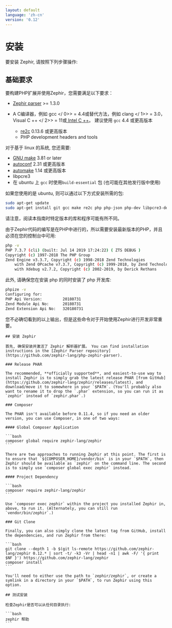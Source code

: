 ```yaml
---
layout: default
language: 'zh-cn'
version: '0.12'
---
```


# 安装

要安装 Zephir, 请按照下列步骤操作:

<a id='prerequisites'></a>

## 基础要求

要构建PHP扩展并使用Zephir，您需要满足以下要求：

* [Zephir parser](https://github.com/zephir-lang/php-zephir-parser) >= 1.3.0
* A C编译器，例如 gcc </ 0>> = 4.4或替代方法，例如 clang </ 1>> = 3.0， Visual C ++ </ 2>> = 11或[ Intel C ++](https://software.intel.com/en-us/c-compilers)。 建议使用 `gcc` 4.4 或更高版本</li> 
    
    * [re2c](https://re2c.org/) 0.13.6 或更高版本
    * PHP development headers and tools</ul> 
    
    对于基于 linux 的系统, 您还需要:
    
    * [GNU make](https://www.gnu.org/software/make/) 3.81 or later
    * [autoconf](https://www.gnu.org/software/autoconf/autoconf.html) 2.31 或更高版本
    * [automake](https://www.gnu.org/software/automake/) 1.14 或更高版本
    * libpcre3
    * 在 ubuntu 上 `gcc` 时使用`build-essential` 包 (也可能在其他发行版中使用)
    
    如果您使用的是 ubuntu, 则可以通过以下方式安装所需的包:
    
    ```bash
    sudo apt-get update
    sudo apt-get install git gcc make re2c php php-json php-dev libpcre3-dev build-essential
    ```
    
    请注意，阅读本指南时特定版本的库和程序可能有所不同。
    
    由于Zephir代码的编写是在PHP中进行的，所以需要安装最新版本的PHP，并且必须在您的控制台中可用:
    
    ```bash
    php -v
    PHP 7.3.7 (cli) (built: Jul 14 2019 17:24:22) ( ZTS DEBUG )
    Copyright (c) 1997-2018 The PHP Group
    Zend Engine v3.3.7, Copyright (c) 1998-2018 Zend Technologies
        with Zend OPcache v7.3.7, Copyright (c) 1999-2018, by Zend Technologies
        with Xdebug v2.7.2, Copyright (c) 2002-2019, by Derick Rethans
    ```
    
    此外, 请确保您在安装 php 的同时安装了 php 开发库:
    
    ```bash
    phpize -v
    Configuring for:
    PHP Api Version:         20180731
    Zend Module Api No:      20180731
    Zend Extension Api No:   320180731
    ```
    
    您不必确切看到的以上输出，但是这些命令对于开始使用Zephir进行开发非常重要。
    
    

<a id='installing-zephir'></a>

    
    ## 安装 Zephir
    
    首先, 确保安装并激活了 Zephir 解析器扩展。 You can find installation instructions in the [Zephir Parser repository](https://github.com/zephir-lang/php-zephir-parser).
    
    ### Release PHAR
    
    The recommended, **officially supported**, and easiest-to-use way to install Zephir is to simply grab the latest release PHAR [from GitHub](https://github.com/zephir-lang/zephir/releases/latest), and download/move it to somewhere in your `$PATH`. (You'll probably also want to rename it to drop the `.phar` extension, so you can run it as `zephir` instead of `zephir.phar`.)
    
    ### Composer
    
    The PHAR isn't available before 0.11.4, so if you need an older version, you can use Composer, in one of two ways:
    
    #### Global Composer Application
    
    ```bash
    composer global require zephir-lang/zephir
    ```
    
    There are two approaches to running Zephir at this point. The first is to ensure that `${COMPOSER_HOME}/vendor/bin` is in your `$PATH`, then Zephir should be available as `zephir` on the command line. The second is to simply use `composer global exec zephir` instead.
    
    #### Project Dependency
    
    ```bash
    composer require zephir-lang/zephir
    ```
    
    Use `composer exec zephir` within the project you installed Zephir in, above, to run it. (Alternately, you can still run `vendor/bin/zephir`.)
    
    ### Git Clone
    
    Finally, you can also simply clone the latest tag from GitHub, install the dependencies, and run Zephir from there:
    
    ```bash
    git clone --depth 1 -b $(git ls-remote https://github.com/zephir-lang/zephir 0.12.* | sort -t/ -k3 -Vr | head -n1 | awk -F/ '{ print $NF }') https://github.com/zephir-lang/zephir
    composer install
    ```
    
    You'll need to either use the path to `zephir/zephir`, or create a symlink in a directory in your `$PATH`, to run Zephir using this option.
    
    

<a id='testing-the-installation'></a>

    
    ## 测试安装
    
    检查Zephir是否可以从任何目录执行:
    
    ```bash
    zephir 帮助
    ```